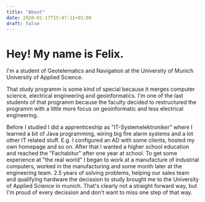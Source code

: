 ```yaml
---
title: "About"
date: 2020-01-17T15:47:11+01:00
draft: false
---
```


# Hey! My name is Felix.


I'm a student of Geotelematics and Navigation at the University of Munich University of Applied Science.


That study programm is some kind of special because it merges computer science, electrical engineering and geoinformatics. I'm one of the last students of that programm because the faculty decided to restructured the programm with a little more focus on geoinformatic and less electrical engineering.


Before I studied I did a apprenticeship as "IT-Systemelektroniker" where I learned a bit of Java programming, wiring big fire alarm systems and a lot other IT related stuff. E.g. I configured an AD with some clients, hosted my own homepage and so on. After that I wanted a higher school education and reached the "Fachabitur" after one year at school. To get some experience at "the real world" I began to work at a manufacture of industrial computers, worked in the manufacturing and some month later at the engineering team. 2.5 years of solving problems, helping our sales team and qualifying hardware the decission to study brought me to the University of Applied Science in munich. That's clearly not a straight forward way, but I'm proud of every decission and don't want to miss one step of that way.

